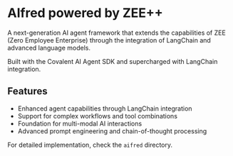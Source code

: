 
# AIfred powered by ZEE++

A next-generation AI agent framework that extends the capabilities of ZEE (Zero Employee Enterprise) through the integration of LangChain and advanced language models.

Built with the Covalent AI Agent SDK and supercharged with LangChain integration.

## Features

- Enhanced agent capabilities through LangChain integration
- Support for complex workflows and tool combinations
- Foundation for multi-modal AI interactions
- Advanced prompt engineering and chain-of-thought processing

For detailed implementation, check the `aifred` directory.
